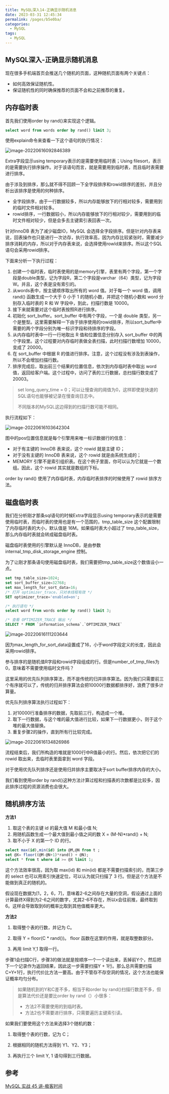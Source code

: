 ```yaml
---
title: MySQL深入14-正确显示随机消息
date: 2023-03-31 12:45:34
permalink: /pages/b5e0ba/
categories: 
  - MySQL
tags: 
  - MySQL
---
```

## MySQL深入-正确显示随机消息

现在很多手机端首页会推送几个随机的页面，这种随机页面有两个关键点：

- 如何高效保证随机性。
- 保证随机性的同时确保推荐的页面不会和之前推荐的重复。

## 内存临时表

首先我们使用order by rand()来实现这个逻辑。

```sql
select word from words order by rand() limit 3;
```

使用explain命令来查看一下这个语句的执行情况：

![image-20220616092846389](https://blog-1300853183.cos.ap-chengdu.myqcloud.com/img/image-20220616092846389.png)

Extra字段显示using temporary表示的是需要使用临时表；Using filesort，表示的是需要执行排序操作。对于该语句而言，就是需要用到临时表，而且临时表需要进行排序。

由于涉及到排序，那么就不得不回顾一下全字段排序和rowid排序的差别，并且分析出该排序是使用的何种排序。

- 全字段排序，由于一行数据较多，所以内存能够放下的行相对较多，需要用到的临时文件相对较多。
- rowid排序，一行数据较小，所以内存能够放下的行相对较少，需要用到的临时文件相对较少，但是会多去主键索引表回表一次。

针对InnoDB 表为了减少磁盘IO，MySQL 会选择全字段排序。但是针对内存表来说，回表操作也只是进行一次访存，执行效率高，因为内存比较紧张时，需要减少排序消耗的内存，所以对于内存表来说，会选择使用rowId来排序。所以这个SQL语句会采用rowid排序。

下面来分析一下执行过程：

1. 创建一个临时表，临时表使用的是memory引擎，表里有两个字段，第一个字段是double类型，记为字段R，第二个字段是varchar（64）类型，记为字段W。并且，这个表是没有索引的。
2. 从words表中，按主键顺序取出所有的 word 值。对于每一个 word 值，调用 rand() 函数生成一个大于 0 小于 1 的随机小数，并把这个随机小数和 word 分别存入临时表的 R 和 W 字段中，到此，扫描行数是 10000。
3. 接下来就需要对这个临时表按照R进行排序。
4. 初始化 sort_buffer。sort_buffer 中有两个字段，一个是 double 类型，另一个是整型。这里需要解释一下由于排序使用的rowid排序，所以sort_buffer中需要的两个字段分别为唯一标识字段和待排序的字段。
5. 从内存临时表中一行一行地取出 R 值和位置信息分别存入 sort_buffer 中的两个字段里。这个过程要对内存临时表做全表扫描，此时扫描行数增加 10000，变成了 20000。
6. 在 sort_buffer 中根据 R 的值进行排序。注意，这个过程没有涉及到表操作，所以不会增加扫描行数。
7. 排序完成后，取出前三个结果的位置信息，依次到内存临时表中取出 word 值，返回给客户端。这个过程中，访问了表的三行数据，总扫描行数变成了 20003。

> set long_query_time = 0；可以让慢查询的阈值为0，这样即使是快速的SQL语句也能够被记录在慢查询日志中。
>
> 不同版本的MySQL这边得到的扫描行数可能不相同。

执行流程如下：

![image-20220616103642304](https://blog-1300853183.cos.ap-chengdu.myqcloud.com/img/image-20220616103642304.png)

图中的pos位置信息就是每个引擎用来唯一标识数据行的信息：

- 对于有主键的 InnoDB 表来说，这个 rowid 就是主键 ID；
- 对于没有主键的 InnoDB 表来说，这个 rowid 就是由系统生成的；
- MEMORY 引擎不是索引组织表。在这个例子里面，你可以认为它就是一个数组。因此，这个 rowid 其实就是数组的下标。

order by rand() 使用了内存临时表，内存临时表排序的时候使用了 rowid 排序方法。

## 磁盘临时表

我们在分析刚才那条sql语句的时候Extra字段显示using temporary表示的是需要使用临时表，而临时表的使用也是有一个范围的，tmp_table_size 这个配置限制了内存临时表的大小，默认值是 16M。如果临时表大小超过了 tmp_table_size，那么内存临时表就会转成磁盘临时表。

磁盘临时表使用的引擎默认是 InnoDB，是由参数 internal_tmp_disk_storage_engine 控制。

为了让刚才那条语句使用磁盘临时表，我们需要把tmp_table_size这个数值设小一点。

```sql
set tmp_table_size=1024;
set sort_buffer_size=32768;
set max_length_for_sort_data=16;
/* 打开 optimizer_trace，只对本线程有效 */
SET optimizer_trace='enabled=on'; 

/* 执行语句 */
select word from words order by rand() limit 3;

/* 查看 OPTIMIZER_TRACE 输出 */
SELECT * FROM `information_schema`.`OPTIMIZER_TRACE`
```

![image-20220616111203644](https://blog-1300853183.cos.ap-chengdu.myqcloud.com/img/image-20220616111203644.png)

因为max_length_for_sort_data设置成了16，小于word字段定义的长度，因此会采用rowid排序。

参与排序的是随机值R字段和rowid字段组成的行。但是number_of_tmp_files为0，意味着不需要使用临时文件吗？

这里采用的优先队列排序算法，而不是传统的归并排序算法。因为我们只需要前三个有序就可以了，传统的归并排序算法会把10000行数据都排序好，浪费了很多计算量。

优先队列排序算法执行过程如下：

1. 对10000行准备排序的数据，先取前三行，构造成一个堆。
2. 取下一行数据，与这个堆的最大值进行比较，如果下一行数据更小，则于这个堆的最大值替换。
3. 重复步骤2的操作，直到所有行比较完成。

![image-20220616134826986](https://blog-1300853183.cos.ap-chengdu.myqcloud.com/img/image-20220616134826986.png)

流程结束后，我们所构造的堆就是1000行中R值最小的行。然后，依次把它们的 rowid 取出来，去临时表里面拿到 word 字段。

对于使用优先队列排序还是使用归并排序主要取决于sort buffer排序内存的大小。

我们看到使用order by rand()这种方法计算过程和扫描表的次数都是比较多，因此排序过程的资源消费也会很大。

## 随机排序方法

**方法1**

1. 取这个表的主键 id 的最大值 M 和最小值 N;
2. 用随机函数生成一个最大值到最小值之间的数 X = (M-N)*rand() + N;
3. 取不小于 X 的第一个 ID 的行。

```sql
select max(id),min(id) into @M,@N from t ;
set @X= floor((@M-@N+1)*rand() + @N);
select * from t where id >= @X limit 1;
```

这个方法效率很高，因为取 max(id) 和 min(id) 都是不需要扫描索引的，而第三步的 select 也可以用索引快速定位，可以认为就只扫描了 3 行。但是这个方法是不能做到真正的随机的。

假设现在数据为[1，2，6，7]，意味着2-6之间存在大量的空洞，假设通过上面的计算最终X得到为2-6之间的数字，尤其2-6不存在，所以x会往前推，最终取到6。这样会导致取到6的概率比取到其他值概率更大。

**方法2**

1. 取得整个表的行数，并记为 C。

2. 取得 Y = floor(C * rand())。 floor 函数在这里的作用，就是取整数部分。

3. 再用 limit Y,1 取得一行。

步骤1会扫描C行，步骤3的做法就是按顺序一个一个读出来，丢掉前Y个，然后把下一个记录作为返回结果，因此这一步需要扫描Y + 1行。那么总共需要扫描C+Y+1行，执行代价比方法一要高。由于不管存不存空洞的情况，这个方法也能保证概率均匀分布。

> 如果随机到的Y和C差不多，相当于和order by rand()扫描行数差不多，但是算法代价还是要比order by rand（）小很多：
>
> - 方法2不需要使用的到临时表。
> - 方法2也不需要进行排序，只需要遍历主键索引读。

如果我们要使用这个方法来选择3个随机的数：

1. 取得整个表的行数，记为 C；

2. 根据相同的随机方法得到 Y1、Y2、Y3；

3. 再执行三个 limit Y, 1 语句得到三行数据。

## 参考

[MySQL 实战 45 讲-极客时间](https://time.geekbang.org/column/intro/100020801?tab=catalog)